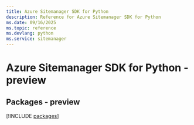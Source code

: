 ```yaml
---
title: Azure Sitemanager SDK for Python
description: Reference for Azure Sitemanager SDK for Python
ms.date: 09/16/2025
ms.topic: reference
ms.devlang: python
ms.service: sitemanager
---
```

# Azure Sitemanager SDK for Python - preview
## Packages - preview
[!INCLUDE [packages](sitemanager-index.md)]